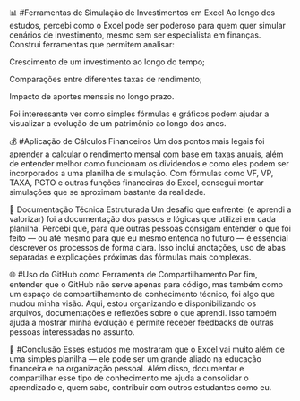 📊 #Ferramentas de Simulação de Investimentos em Excel
Ao longo dos estudos, percebi como o Excel pode ser poderoso para quem quer simular cenários de investimento, mesmo sem ser especialista em finanças. Construi ferramentas que permitem analisar:

Crescimento de um investimento ao longo do tempo;

Comparações entre diferentes taxas de rendimento;

Impacto de aportes mensais no longo prazo.

Foi interessante ver como simples fórmulas e gráficos podem ajudar a visualizar a evolução de um patrimônio ao longo dos anos.

💰 #Aplicação de Cálculos Financeiros
Um dos pontos mais legais foi aprender a calcular o rendimento mensal com base em taxas anuais, além de entender melhor como funcionam os dividendos e como eles podem ser incorporados a uma planilha de simulação. Com fórmulas como VF, VP, TAXA, PGTO e outras funções financeiras do Excel, consegui montar simulações que se aproximam bastante da realidade.

📝 Documentação Técnica Estruturada
Um desafio que enfrentei (e aprendi a valorizar) foi a documentação dos passos e lógicas que utilizei em cada planilha. Percebi que, para que outras pessoas consigam entender o que foi feito — ou até mesmo para que eu mesmo entenda no futuro — é essencial descrever os processos de forma clara. Isso inclui anotações, uso de abas separadas e explicações próximas das fórmulas mais complexas.

🌐 #Uso do GitHub como Ferramenta de Compartilhamento
Por fim, entender que o GitHub não serve apenas para código, mas também como um espaço de compartilhamento de conhecimento técnico, foi algo que mudou minha visão. Aqui, estou organizando e disponibilizando os arquivos, documentações e reflexões sobre o que aprendi. Isso também ajuda a mostrar minha evolução e permite receber feedbacks de outras pessoas interessadas no assunto.

🤔 #Conclusão
Esses estudos me mostraram que o Excel vai muito além de uma simples planilha — ele pode ser um grande aliado na educação financeira e na organização pessoal. Além disso, documentar e compartilhar esse tipo de conhecimento me ajuda a consolidar o aprendizado e, quem sabe, contribuir com outros estudantes como eu.
